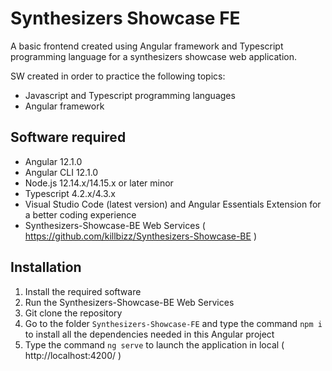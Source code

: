 # Synthesizers Showcase FE
 A basic frontend created using Angular framework and Typescript programming language for a synthesizers showcase web application.

SW created in order to practice the following topics: 
 - Javascript and Typescript programming languages
 - Angular framework

## Software required

- Angular 12.1.0
- Angular CLI 12.1.0
- Node.js 12.14.x/14.15.x or later minor
- Typescript 4.2.x/4.3.x
- Visual Studio Code (latest version) and Angular Essentials Extension for a better coding experience
- Synthesizers-Showcase-BE Web Services ( https://github.com/killbizz/Synthesizers-Showcase-BE )

## Installation

1. Install the required software
2. Run the Synthesizers-Showcase-BE Web Services
3. Git clone the repository
4. Go to the folder `Synthesizers-Showcase-FE` and type the command `npm i` to install all the dependencies needed in this Angular project
5. Type the command `ng serve` to launch the application in local ( http://localhost:4200/ )
